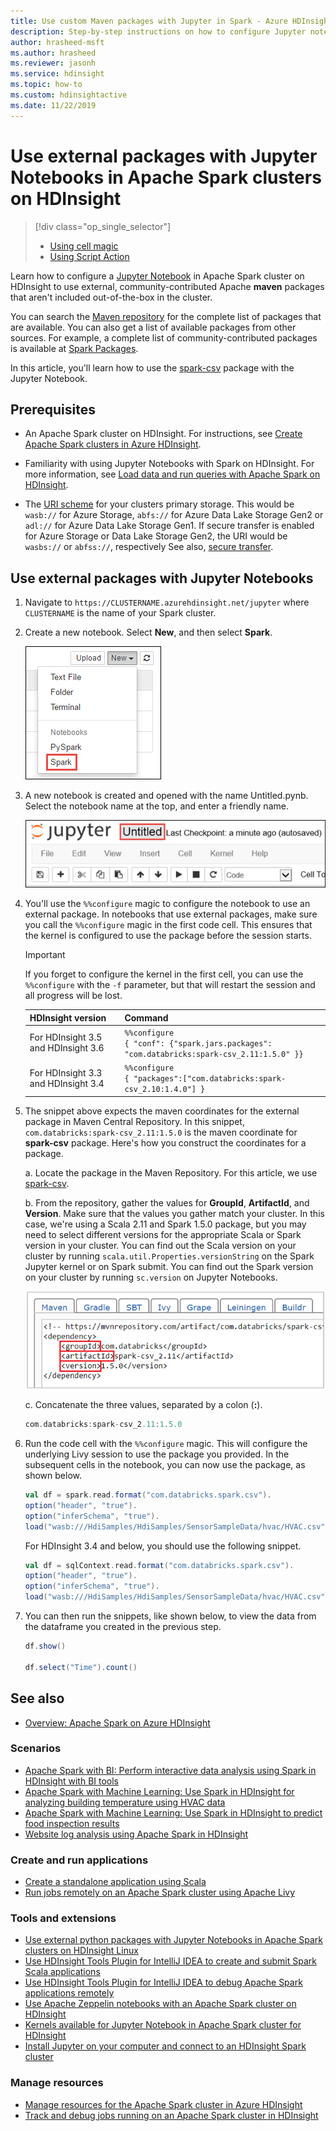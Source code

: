 ```yaml
---
title: Use custom Maven packages with Jupyter in Spark - Azure HDInsight
description: Step-by-step instructions on how to configure Jupyter notebooks available with HDInsight Spark clusters to use custom Maven packages.
author: hrasheed-msft
ms.author: hrasheed
ms.reviewer: jasonh
ms.service: hdinsight
ms.topic: how-to
ms.custom: hdinsightactive
ms.date: 11/22/2019
---
```


# Use external packages with Jupyter Notebooks in Apache Spark clusters on HDInsight

> [!div class="op_single_selector"]
> * [Using cell magic](apache-spark-jupyter-notebook-use-external-packages.md)
> * [Using Script Action](apache-spark-python-package-installation.md)

Learn how to configure a [Jupyter Notebook](https://jupyter.org/) in Apache Spark cluster on HDInsight to use external, community-contributed Apache **maven** packages that aren't included out-of-the-box in the cluster.

You can search the [Maven repository](https://search.maven.org/) for the complete list of packages that are available. You can also get a list of available packages from other sources. For example, a complete list of community-contributed packages is available at [Spark Packages](https://spark-packages.org/).

In this article, you'll learn how to use the [spark-csv](https://search.maven.org/#artifactdetails%7Ccom.databricks%7Cspark-csv_2.10%7C1.4.0%7Cjar) package with the Jupyter Notebook.

## Prerequisites

* An Apache Spark cluster on HDInsight. For instructions, see [Create Apache Spark clusters in Azure HDInsight](apache-spark-jupyter-spark-sql.md).

* Familiarity with using Jupyter Notebooks with Spark on HDInsight. For more information, see [Load data and run queries with Apache Spark on HDInsight](./apache-spark-load-data-run-query.md).

* The [URI scheme](../hdinsight-hadoop-linux-information.md#URI-and-scheme) for your clusters primary storage. This would be `wasb://` for Azure Storage, `abfs://` for Azure Data Lake Storage Gen2 or `adl://` for Azure Data Lake Storage Gen1. If secure transfer is enabled for Azure Storage or Data Lake Storage Gen2, the URI would be `wasbs://` or `abfss://`, respectively  See also, [secure transfer](../../storage/common/storage-require-secure-transfer.md).

## Use external packages with Jupyter Notebooks

1. Navigate to `https://CLUSTERNAME.azurehdinsight.net/jupyter` where `CLUSTERNAME` is the name of your Spark cluster.

1. Create a new notebook. Select **New**, and then select **Spark**.

    ![Create a new Spark Jupyter notebook](./media/apache-spark-jupyter-notebook-use-external-packages/hdinsight-spark-create-notebook.png "Create a new Jupyter notebook")

1. A new notebook is created and opened with the name Untitled.pynb. Select the notebook name at the top, and enter a friendly name.

    ![Provide a name for the notebook](./media/apache-spark-jupyter-notebook-use-external-packages/hdinsight-spark-name-notebook.png "Provide a name for the notebook")

1. You'll use the `%%configure` magic to configure the notebook to use an external package. In notebooks that use external packages, make sure you call the `%%configure` magic in the first code cell. This ensures that the kernel is configured to use the package before the session starts.

	>[!IMPORTANT]  
	>If you forget to configure the kernel in the first cell, you can use the `%%configure` with the `-f` parameter, but that will restart the session and all progress will be lost.

	| HDInsight version | Command |
	|-------------------|---------|
    | For HDInsight 3.5 and HDInsight 3.6 | `%%configure`<br>`{ "conf": {"spark.jars.packages": "com.databricks:spark-csv_2.11:1.5.0" }}`|
	|For HDInsight 3.3 and HDInsight 3.4 | `%%configure` <br>`{ "packages":["com.databricks:spark-csv_2.10:1.4.0"] }`|

1. The snippet above expects the maven coordinates for the external package in Maven Central Repository. In this snippet, `com.databricks:spark-csv_2.11:1.5.0` is the maven coordinate for **spark-csv** package. Here's how you construct the coordinates for a package.

    a. Locate the package in the Maven Repository. For this article, we use [spark-csv](https://mvnrepository.com/artifact/com.databricks/spark-csv).

    b. From the repository, gather the values for **GroupId**, **ArtifactId**, and **Version**. Make sure that the values you gather match your cluster. In this case, we're using a Scala 2.11 and Spark 1.5.0 package, but you may need to select different versions for the appropriate Scala or Spark version in your cluster. You can find out the Scala version on your cluster by running `scala.util.Properties.versionString` on the Spark Jupyter kernel or on Spark submit. You can find out the Spark version on your cluster by running `sc.version` on Jupyter Notebooks.

    ![Use external packages with Jupyter notebook](./media/apache-spark-jupyter-notebook-use-external-packages/use-external-packages-with-jupyter.png "Use external packages with Jupyter notebook")

    c. Concatenate the three values, separated by a colon (**:**).

    ```scala
    com.databricks:spark-csv_2.11:1.5.0
    ```

1. Run the code cell with the `%%configure` magic. This will configure the underlying Livy session to use the package you provided. In the subsequent cells in the notebook, you can now use the package, as shown below.

    ```scala
    val df = spark.read.format("com.databricks.spark.csv").
    option("header", "true").
    option("inferSchema", "true").
    load("wasb:///HdiSamples/HdiSamples/SensorSampleData/hvac/HVAC.csv")
    ```

    For HDInsight 3.4 and below, you should use the following snippet.

    ```scala
    val df = sqlContext.read.format("com.databricks.spark.csv").
    option("header", "true").
    option("inferSchema", "true").
    load("wasb:///HdiSamples/HdiSamples/SensorSampleData/hvac/HVAC.csv")
    ```

1. You can then run the snippets, like shown below, to view the data from the dataframe you created in the previous step.

    ```scala
    df.show()
   
    df.select("Time").count()
    ```

## <a name="seealso"></a>See also

* [Overview: Apache Spark on Azure HDInsight](apache-spark-overview.md)

### Scenarios

* [Apache Spark with BI: Perform interactive data analysis using Spark in HDInsight with BI tools](apache-spark-use-bi-tools.md)
* [Apache Spark with Machine Learning: Use Spark in HDInsight for analyzing building temperature using HVAC data](apache-spark-ipython-notebook-machine-learning.md)
* [Apache Spark with Machine Learning: Use Spark in HDInsight to predict food inspection results](apache-spark-machine-learning-mllib-ipython.md)
* [Website log analysis using Apache Spark in HDInsight](apache-spark-custom-library-website-log-analysis.md)

### Create and run applications

* [Create a standalone application using Scala](apache-spark-create-standalone-application.md)
* [Run jobs remotely on an Apache Spark cluster using Apache Livy](apache-spark-livy-rest-interface.md)

### Tools and extensions

* [Use external python packages with Jupyter Notebooks in Apache Spark clusters on HDInsight Linux](apache-spark-python-package-installation.md)
* [Use HDInsight Tools Plugin for IntelliJ IDEA to create and submit Spark Scala applications](apache-spark-intellij-tool-plugin.md)
* [Use HDInsight Tools Plugin for IntelliJ IDEA to debug Apache Spark applications remotely](apache-spark-intellij-tool-plugin-debug-jobs-remotely.md)
* [Use Apache Zeppelin notebooks with an Apache Spark cluster on HDInsight](apache-spark-zeppelin-notebook.md)
* [Kernels available for Jupyter Notebook in Apache Spark cluster for HDInsight](apache-spark-jupyter-notebook-kernels.md)
* [Install Jupyter on your computer and connect to an HDInsight Spark cluster](apache-spark-jupyter-notebook-install-locally.md)

### Manage resources

* [Manage resources for the Apache Spark cluster in Azure HDInsight](apache-spark-resource-manager.md)
* [Track and debug jobs running on an Apache Spark cluster in HDInsight](apache-spark-job-debugging.md)
